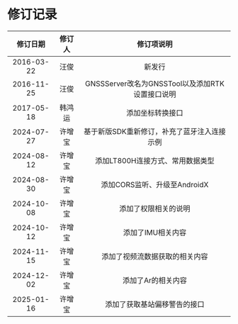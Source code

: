 # 修订记录

| 修订日期   | 修订人  | 修订项说明                                      |
| :--------: | :-----: | :---------------------------------------------: |
| 2016-03-22 |  汪俊   | 新发行                                          |
| 2016-11-25 |  汪俊   | GNSSServer改名为GNSSTool以及添加RTK设置接口说明 |
| 2017-05-18 | 韩鸿运  | 添加坐标转换接口                                |
| 2024-07-27 | 许增宝  | 基于新版SDK重新修订，补充了蓝牙注入连接示例     |
| 2024-08-12 | 许增宝  | 添加LT800H连接方式、常用数据类型                |
| 2024-08-30 | 许增宝  | 添加CORS监听、升级至AndroidX                    |
| 2024-10-08 | 许增宝  | 添加了权限相关的说明                            |
| 2024-10-12 | 许增宝  | 添加了IMU相关内容                               |
| 2024-11-15 | 许增宝  | 添加了视频流数据获取的相关内容                  |
| 2024-12-02 | 许增宝  | 添加了Ar的相关内容                              |
| 2025-01-16 | 许增宝  | 添加了获取基站偏移警告的接口                    |
